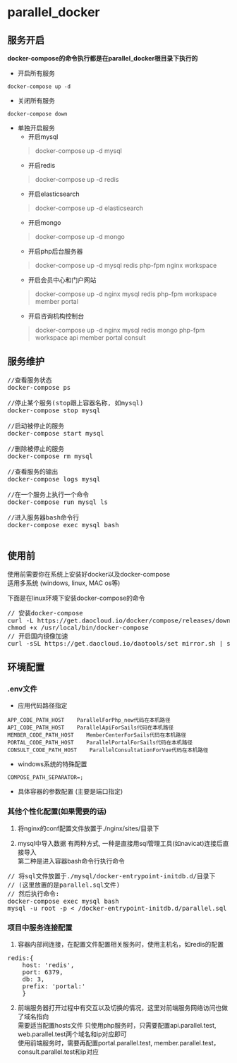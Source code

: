 # parallel_docker

## 服务开启

**docker-compose的命令执行都是在parallel_docker根目录下执行的**

+ 开启所有服务
```
docker-compose up -d
```

+ 关闭所有服务
```
docker-compose down
```

+ 单独开启服务
  + 开启mysql
  > docker-compose up -d mysql
  + 开启redis
  > docker-compose up -d redis
  + 开启elasticsearch
  > docker-compose up -d elasticsearch
  + 开启mongo
  > docker-compose up -d mongo
  + 开启php后台服务器
  > docker-compose up -d mysql redis php-fpm nginx workspace
  + 开启会员中心和门户网站
  > docker-compose up -d nginx mysql redis php-fpm workspace member portal
  + 开启咨询机构控制台
  > docker-compose up -d nginx mysql redis mongo php-fpm workspace api member portal consult

## 服务维护

<pre>
//查看服务状态
docker-compose ps

//停止某个服务(stop跟上容器名称, 如mysql)
docker-compose stop mysql

//启动被停止的服务
docker-compose start mysql

//删除被停止的服务
docker-compose rm mysql

//查看服务的输出
docker-compose logs mysql

//在一个服务上执行一个命令
docker-compose run mysql ls

//进入服务器bash命令行
docker-compose exec mysql bash

</pre>


## 使用前

使用前需要你在系统上安装好docker以及docker-compose <br/>
适用多系统 (windows, linux, MAC os等)

下面是在linux环境下安装docker-compose的命令
<pre>
// 安装docker-compose
curl -L https://get.daocloud.io/docker/compose/releases/download/1.13.0/docker-compose-`uname -s`-`uname -m` > /usr/local/bin/docker-compose
chmod +x /usr/local/bin/docker-compose
// 开启国内镜像加速
curl -sSL https://get.daocloud.io/daotools/set_mirror.sh | sh -s http://1f637783.m.daocloud.io
</pre>


## 环境配置

### .env文件

+ 应用代码路径指定
```
APP_CODE_PATH_HOST    ParallelForPhp_new代码在本机路径
API_CODE_PATH_HOST    ParallelApiForSails代码在本机路径
MEMBER_CODE_PATH_HOST    MemberCenterForSails代码在本机路径
PORTAL_CODE_PATH_HOST    ParallelPortalForSails代码在本机路径
CONSULT_CODE_PATH_HOST    ParallelConsultationForVue代码在本机路径
```

+ windows系统的特殊配置
```
COMPOSE_PATH_SEPARATOR=;
```

+ 具体容器的参数配置 (主要是端口指定)

### 其他个性化配置(如果需要的话)

1. 将nginx的conf配置文件放置于./nginx/sites/目录下

2. mysql中导入数据
有两种方式, 一种是直接用sql管理工具(如navicat)连接后直接导入  
第二种是进入容器bash命令行执行命令  
<pre>
// 将sql文件放置于./mysql/docker-entrypoint-initdb.d/目录下  
// (这里放置的是parallel.sql文件)  
// 然后执行命令:
docker-compose exec mysql bash  
mysql -u root -p < /docker-entrypoint-initdb.d/parallel.sql  
</pre>

### 项目中服务连接配置

1. 容器内部间连接，在配置文件配置相关服务时，使用主机名，如redis的配置
<pre>
redis:{
    host: 'redis',
    port: 6379,
    db: 3,
    prefix: 'portal:'
    }   
</pre>

2. 前端服务器打开过程中有交互以及切换的情况，这里对前端服务网络访问也做了域名指向  
需要适当配置hosts文件
只使用php服务时，只需要配置api.parallel.test, web.parallel.test两个域名和ip对应即可  
使用前端服务时，需要再配置portal.parallel.test, member.parallel.test，consult.parallel.test和ip对应

